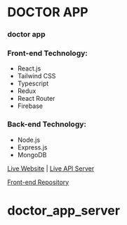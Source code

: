 # DOCTOR APP

### doctor app

### Front-end Technology:

* React.js
* Tailwind CSS
* Typescript
* Redux
* React Router
* Firebase

### Back-end Technology:

* Node.js
* Express.js
* MongoDB


[Live Website](https://ak-inductry-auth.web.app/) | [Live API Server](https://calm-anchorage-95047.herokuapp.com/)

[Front-end Repository](https://github.com/mdumar112233/ak-industry-assignment-11-server)

# doctor_app_server
